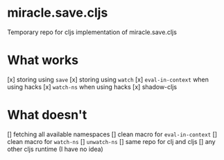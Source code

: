 # miracle.save.cljs
Temporary repo for cljs implementation of miracle.save.cljs

# What works
[x] storing using `save`
[x] storing using `watch`
[x] `eval-in-context` when using hacks
[x] `watch-ns` when using hacks
[x] shadow-cljs

# What doesn't
[] fetching all available namespaces
[] clean macro for `eval-in-context`
[] clean macro for `watch-ns`
[] `unwatch-ns`
[] same repo for clj and cljs
[] any other cljs runtime (I have no idea)
